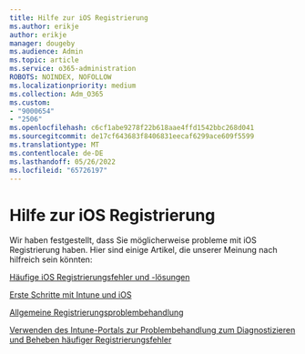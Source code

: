 ```yaml
---
title: Hilfe zur iOS Registrierung
ms.author: erikje
author: erikje
manager: dougeby
ms.audience: Admin
ms.topic: article
ms.service: o365-administration
ROBOTS: NOINDEX, NOFOLLOW
ms.localizationpriority: medium
ms.collection: Adm_O365
ms.custom:
- "9000654"
- "2506"
ms.openlocfilehash: c6cf1abe9278f22b618aae4ffd1542bbc268d041
ms.sourcegitcommit: de17cf643683f8406831eecaf6299ace609f5599
ms.translationtype: MT
ms.contentlocale: de-DE
ms.lasthandoff: 05/26/2022
ms.locfileid: "65726197"
---
```

# <a name="ios-enrollment-help"></a>Hilfe zur iOS Registrierung

Wir haben festgestellt, dass Sie möglicherweise probleme mit iOS Registrierung haben. Hier sind einige Artikel, die unserer Meinung nach hilfreich sein könnten: 

[Häufige iOS Registrierungsfehler und -lösungen](https://support.microsoft.com/help/4039809/troubleshooting-ios-device-enrollment-in-intune)

[Erste Schritte mit Intune und iOS](https://docs.microsoft.com/intune/enrollment/ios-enroll)

[Allgemeine Registrierungsproblembehandlung](https://docs.microsoft.com/intune/enrollment/troubleshoot-device-enrollment-in-intune)

[Verwenden des Intune-Portals zur Problembehandlung zum Diagnostizieren und Beheben häufiger Registrierungsfehler](https://docs.microsoft.com/intune/help-desk-operators)